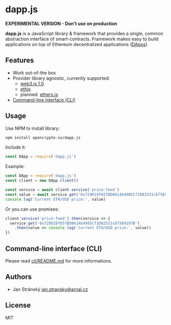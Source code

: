 # dapp.js

**EXPERIMENTAL VERSION - Don't use on production**

**dapp.js** is a JavaScript library & framework that provides a single, common abstraction interface of smart-contracts. Framework makes easy to build applications on top of Ethereum decentralized applications ([DApps](https://en.wikipedia.org/wiki/Decentralized_application)).

## Features

* Work out-of-the box
* Provider library agnostic, currently supported:
  * [web3.js 1.0](https://github.com/ethereum/web3.js/)
  * [ethjs](https://github.com/ethjs/ethjs)
  * planned: [ethers.js](https://github.com/ethers-io/ethers.js)
* [Command-line interface (CLI)](/cli)

## Usage

Use NPM to install library:
```bash
npm install opencrypto-io/dapp.js
```

Include it:
```js
const DApp = require('dapp.js')
```

Example:
```js
const DApp = require('dapp.js')
const client = new DApp.client()

const service = await client.service('price-feed')
const value = await service.get('0x729D19f657BD0614b4985Cf1D82531c67569197B')
console.log('Current ETH/USD price:', value)
```

Or you can use promises:

```js
client.service('price-feed').then(service => {
  service.get('0x729D19f657BD0614b4985Cf1D82531c67569197B')
    .then(value => console.log('Current ETH/USD price:', value))
})
```


## Command-line interface (CLI)

Please read [cli/README.md](cli/README.md) for more informations.

## Authors

* Jan Stránský <jan.stransky@arnal.cz>

## License
MIT

